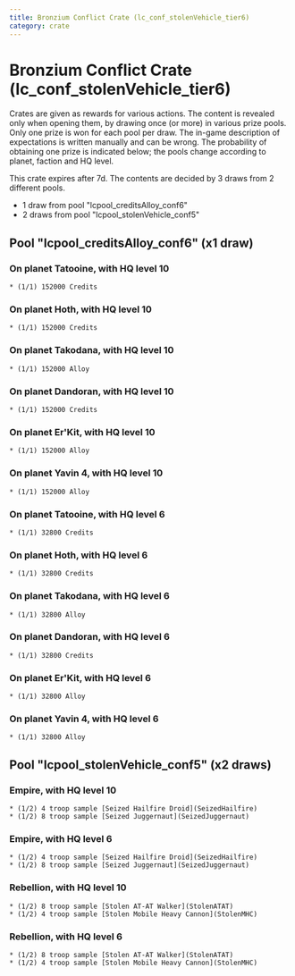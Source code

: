```yaml
---
title: Bronzium Conflict Crate (lc_conf_stolenVehicle_tier6)
category: crate
---
```


# Bronzium Conflict Crate (lc_conf_stolenVehicle_tier6)

Crates are given as rewards for various actions. The content is revealed only when opening them, by drawing once (or more) in various prize pools. Only one prize is won for each pool per draw. The in-game description of expectations is written manually and can be wrong. The probability of obtaining one prize is indicated below; the pools change according to planet, faction and HQ level.

This crate expires after 7d. The contents are decided by 3 draws from 2 different pools.
  * 1 draw from pool "lcpool_creditsAlloy_conf6"
  * 2 draws from pool "lcpool_stolenVehicle_conf5"

## Pool "lcpool_creditsAlloy_conf6" (x1 draw)

### On planet Tatooine, with HQ level 10

    * (1/1) 152000 Credits

### On planet Hoth, with HQ level 10

    * (1/1) 152000 Credits

### On planet Takodana, with HQ level 10

    * (1/1) 152000 Alloy

### On planet Dandoran, with HQ level 10

    * (1/1) 152000 Credits

### On planet Er'Kit, with HQ level 10

    * (1/1) 152000 Alloy

### On planet Yavin 4, with HQ level 10

    * (1/1) 152000 Alloy

### On planet Tatooine, with HQ level 6

    * (1/1) 32800 Credits

### On planet Hoth, with HQ level 6

    * (1/1) 32800 Credits

### On planet Takodana, with HQ level 6

    * (1/1) 32800 Alloy

### On planet Dandoran, with HQ level 6

    * (1/1) 32800 Credits

### On planet Er'Kit, with HQ level 6

    * (1/1) 32800 Alloy

### On planet Yavin 4, with HQ level 6

    * (1/1) 32800 Alloy

## Pool "lcpool_stolenVehicle_conf5" (x2 draws)

### Empire, with HQ level 10

    * (1/2) 4 troop sample [Seized Hailfire Droid](SeizedHailfire)
    * (1/2) 8 troop sample [Seized Juggernaut](SeizedJuggernaut)

### Empire, with HQ level 6

    * (1/2) 4 troop sample [Seized Hailfire Droid](SeizedHailfire)
    * (1/2) 8 troop sample [Seized Juggernaut](SeizedJuggernaut)

### Rebellion, with HQ level 10

    * (1/2) 8 troop sample [Stolen AT-AT Walker](StolenATAT)
    * (1/2) 4 troop sample [Stolen Mobile Heavy Cannon](StolenMHC)

### Rebellion, with HQ level 6

    * (1/2) 8 troop sample [Stolen AT-AT Walker](StolenATAT)
    * (1/2) 4 troop sample [Stolen Mobile Heavy Cannon](StolenMHC)